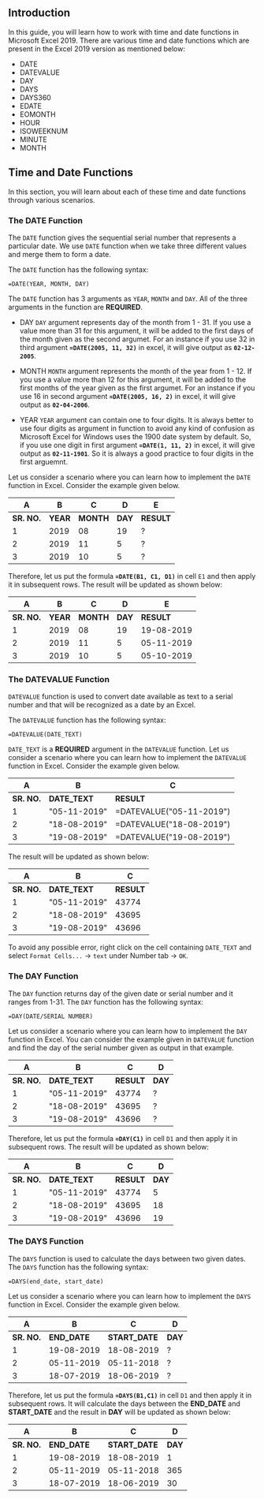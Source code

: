 ## Introduction
In this guide, you will learn how to work with time and date functions in Microsoft Excel 2019. There are various time and date
functions which are present in the Excel 2019 version as mentioned below:

- DATE 
- DATEVALUE
- DAY
- DAYS
- DAYS360
- EDATE
- EOMONTH
- HOUR
- ISOWEEKNUM 
- MINUTE
- MONTH 

## Time and Date Functions
In this section, you will learn about each of these time and date functions through various scenarios.

### The DATE Function
The `DATE` function gives the sequential serial number that represents a particular date. We use `DATE` function when we take three different values and merge them to form a date.

The `DATE` function has the following syntax:


```
=DATE(YEAR, MONTH, DAY)
```
The `DATE` function has 3 arguments as `YEAR`, `MONTH` and `DAY`. All of the three arguments in the function are **REQUIRED**. 

- DAY
`DAY` argument represents day of the month from 1 - 31. If you use a value more than 31 for this argument, it will be added to the first days of the month given as the second argumet. For an instance if you use 32 in third argument **`=DATE(2005, 11, 32)`** in excel, it will give output as **`02-12-2005`**.

- MONTH
`MONTH` argument represents the month of the year from 1 - 12. If you use a value more than 12 for this argument, it will be added to the first months of the year given as the first argumet. For an instance if you use 16 in second argument **`=DATE(2005, 16, 2)`** in excel, it will give output as **`02-04-2006`**.

- YEAR
`YEAR` argument can contain one to four digits. It is always better to use four digits as argument in function to avoid any kind of confusion as Microsoft Excel for Windows uses the 1900 date system by default. So, if you use one digit in first argument **`=DATE(1, 11, 2)`** in excel, it will give output as **`02-11-1901`**. So it is always a good practice to four digits in the first arguemnt. 

Let us consider a scenario where you can learn how to implement the `DATE` function in Excel. Consider the example given below.

| A | B | C | D | E |
| --- | --- | --- | --- | --- |
| **SR. NO.** | **YEAR** | **MONTH** | **DAY** | **RESULT** |
| 1 | 2019 | 08  | 19 | ? |
| 2 | 2019 | 11 | 5 | ? |
| 3 | 2019 | 10 | 5 | ? |

Therefore, let us put the formula **`=DATE(B1, C1, D1)`** in cell `E1` and then apply it in subsequent rows. The result will be updated as shown below:

| A | B | C | D | E |
| --- | --- | --- | --- | --- |
| **SR. NO.** | **YEAR** | **MONTH** | **DAY** | **RESULT** |
| 1 | 2019 | 08  | 19 | 19-08-2019 |
| 2 | 2019 | 11 | 5 | 05-11-2019 |
| 3 | 2019 | 10 | 5 | 05-10-2019 |

### The DATEVALUE Function
`DATEVALUE` function is used to convert date available as text to a serial number and that will be recognized as a date by an Excel. 

The `DATEVALUE` function has the following syntax:


```
=DATEVALUE(DATE_TEXT)
```
`DATE_TEXT` is a **REQUIRED** argument in the `DATEVALUE` function.
Let us consider a scenario where you can learn how to implement the `DATEVALUE` function in Excel. Consider the example given below.

| A | B | C |
| --- | --- | --- |
| **SR. NO.** | **DATE_TEXT** | **RESULT** |
| 1 | "05-11-2019" | =DATEVALUE("05-11-2019")|
| 2 | "18-08-2019" | =DATEVALUE("18-08-2019") |
| 3 | "19-08-2019" | =DATEVALUE("19-08-2019") |

The result will be updated as shown below:

| A | B | C |
| --- | --- | --- |
| **SR. NO.** | **DATE_TEXT** | **RESULT** |
| 1 | "05-11-2019" | 43774 |
| 2 | "18-08-2019" | 43695 |
| 3 | "19-08-2019" | 43696 |

To avoid  any possible error, right click on the cell containing `DATE_TEXT` and select `Format Cells...` -> `text` under Number tab -> `OK`.

### The DAY Function
The `DAY` function returns day of the given date or serial number and it ranges from 1-31.
The `DAY` function has the following syntax:


```
=DAY(DATE/SERIAL NUMBER)
```

Let us consider a scenario where you can learn how to implement the `DAY` function in Excel. You can consider the example given in `DATEVALUE` function and find the day of the serial number given as output in that example.

| A | B | C | D |
| --- | --- | --- | --- |
| **SR. NO.** | **DATE_TEXT** | **RESULT** | **DAY** |
| 1 | "05-11-2019" | 43774 | ? |
| 2 | "18-08-2019" | 43695 | ? |
| 3 | "19-08-2019" | 43696 | ? |

Therefore, let us put the formula **`=DAY(C1)`** in cell `D1` and then apply it in subsequent rows. The result will be updated as shown below:

| A | B | C | D |
| --- | --- | --- | --- |
| **SR. NO.** | **DATE_TEXT** | **RESULT** | **DAY** |
| 1 | "05-11-2019" | 43774 | 5 |
| 2 | "18-08-2019" | 43695 | 18 |
| 3 | "19-08-2019" | 43696 | 19 |

### The DAYS Function
The `DAYS` function is used to calculate the days between two given dates.
The `DAYS` function has the following syntax:


```
=DAYS(end_date, start_date)
```
Let us consider a scenario where you can learn how to implement the `DAYS` function in Excel.  Consider the example given below.


| A | B | C | D |
| --- | --- | --- | --- |
| **SR. NO.** | **END_DATE** | **START_DATE** | **DAY** |
| 1 | 19-08-2019 | 18-08-2019 | ? |
| 2 | 05-11-2019 | 05-11-2018 | ? |
| 3 | 18-07-2019 | 18-06-2019 | ? |

Therefore, let us put the formula **`=DAYS(B1,C1)`** in cell `D1` and then apply it in subsequent rows. It will calculate the days between the **END_DATE** and **START_DATE** and the result in **DAY** will be updated as shown below:


| A | B | C | D |
| --- | --- | --- | --- |
| **SR. NO.** | **END_DATE** | **START_DATE** | **DAY** |
| 1 | 19-08-2019 | 18-08-2019 | 1 |
| 2 | 05-11-2019 | 05-11-2018 | 365 |
| 3 | 18-07-2019 | 18-06-2019 | 30 |


